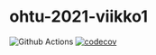 # ohtu-2021-viikko1
![Github Actions](https://github.com/emigination/ohtu-2021-viikko1/workflows/CI/badge.svg)
[![codecov](https://codecov.io/gh/emigination/ohtu-2021-viikko1/branch/main/graph/badge.svg?token=qp4J1vWJMn)](https://codecov.io/gh/emigination/ohtu-2021-viikko1)